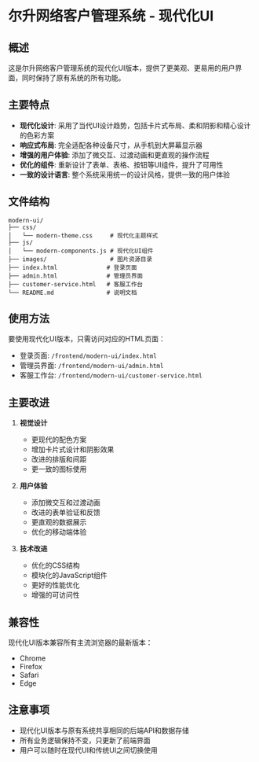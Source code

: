 # 尔升网络客户管理系统 - 现代化UI

## 概述

这是尔升网络客户管理系统的现代化UI版本，提供了更美观、更易用的用户界面，同时保持了原有系统的所有功能。

## 主要特点

- **现代化设计**: 采用了当代UI设计趋势，包括卡片式布局、柔和阴影和精心设计的色彩方案
- **响应式布局**: 完全适配各种设备尺寸，从手机到大屏幕显示器
- **增强的用户体验**: 添加了微交互、过渡动画和更直观的操作流程
- **优化的组件**: 重新设计了表单、表格、按钮等UI组件，提升了可用性
- **一致的设计语言**: 整个系统采用统一的设计风格，提供一致的用户体验

## 文件结构

```
modern-ui/
├── css/
│   └── modern-theme.css     # 现代化主题样式
├── js/
│   └── modern-components.js # 现代化UI组件
├── images/                  # 图片资源目录
├── index.html              # 登录页面
├── admin.html              # 管理员界面
├── customer-service.html   # 客服工作台
└── README.md               # 说明文档
```

## 使用方法

要使用现代化UI版本，只需访问对应的HTML页面：

- 登录页面: `/frontend/modern-ui/index.html`
- 管理员界面: `/frontend/modern-ui/admin.html`
- 客服工作台: `/frontend/modern-ui/customer-service.html`

## 主要改进

1. **视觉设计**
   - 更现代的配色方案
   - 增加卡片式设计和阴影效果
   - 改进的排版和间距
   - 更一致的图标使用

2. **用户体验**
   - 添加微交互和过渡动画
   - 改进的表单验证和反馈
   - 更直观的数据展示
   - 优化的移动端体验

3. **技术改进**
   - 优化的CSS结构
   - 模块化的JavaScript组件
   - 更好的性能优化
   - 增强的可访问性

## 兼容性

现代化UI版本兼容所有主流浏览器的最新版本：

- Chrome
- Firefox
- Safari
- Edge

## 注意事项

- 现代化UI版本与原有系统共享相同的后端API和数据存储
- 所有业务逻辑保持不变，只更新了前端界面
- 用户可以随时在现代UI和传统UI之间切换使用